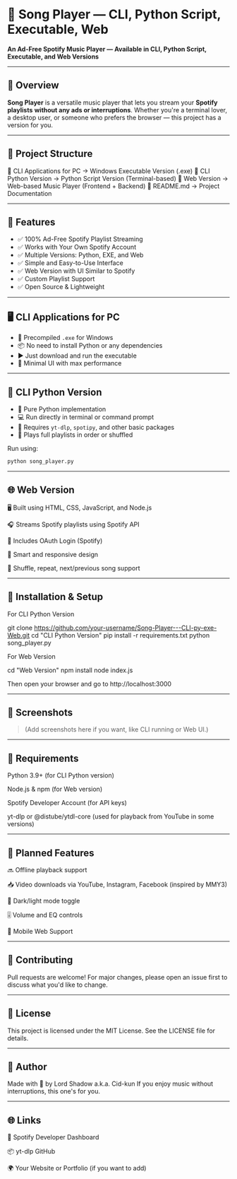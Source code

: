 # 🎵 Song Player — CLI, Python Script, Executable, Web

**An Ad-Free Spotify Music Player — Available in CLI, Python Script, Executable, and Web Versions**

---

## 🚀 Overview

**Song Player** is a versatile music player that lets you stream your **Spotify playlists** **without any ads or interruptions**. Whether you're a terminal lover, a desktop user, or someone who prefers the browser — this project has a version for you.

---

## 📂 Project Structure

📁 CLI Applications for PC → Windows Executable Version (.exe)
📁 CLI Python Version → Python Script Version (Terminal-based)
📁 Web Version → Web-based Music Player (Frontend + Backend)
📄 README.md → Project Documentation

---

## 🎯 Features

- ✅ 100% Ad-Free Spotify Playlist Streaming
- ✅ Works with Your Own Spotify Account
- ✅ Multiple Versions: Python, EXE, and Web
- ✅ Simple and Easy-to-Use Interface
- ✅ Web Version with UI Similar to Spotify
- ✅ Custom Playlist Support
- ✅ Open Source & Lightweight

---

## 🖥 CLI Applications for PC

- 💾 Precompiled `.exe` for Windows
- 📦 No need to install Python or any dependencies
- ▶️ Just download and run the executable
- 🖤 Minimal UI with max performance

---

## 🐍 CLI Python Version

- 🐍 Pure Python implementation
- 💻 Run directly in terminal or command prompt
- 📜 Requires `yt-dlp`, `spotipy`, and other basic packages
- 🔁 Plays full playlists in order or shuffled

Run using:
```bash
python song_player.py
```

---

## 🌐 Web Version

🖥 Built using HTML, CSS, JavaScript, and Node.js

🎧 Streams Spotify playlists using Spotify API

🔐 Includes OAuth Login (Spotify)

🧠 Smart and responsive design

🔁 Shuffle, repeat, next/previous song support



---

## 🔧 Installation & Setup

For CLI Python Version

git clone https://github.com/your-username/Song-Player---CLI-py-exe-Web.git
cd "CLI Python Version"
pip install -r requirements.txt
python song_player.py


For Web Version

cd "Web Version"
npm install
node index.js

Then open your browser and go to http://localhost:3000


---

## 📸 Screenshots

> (Add screenshots here if you want, like CLI running or Web UI.)




---

## 📌 Requirements

Python 3.9+ (for CLI Python version)

Node.js & npm (for Web version)

Spotify Developer Account (for API keys)

yt-dlp or @distube/ytdl-core (used for playback from YouTube in some versions)



---

## 🧩 Planned Features

🔜 Offline playback support

📥 Video downloads via YouTube, Instagram, Facebook (inspired by MMY3)

🌙 Dark/light mode toggle

🎚️ Volume and EQ controls

📱 Mobile Web Support



---

## 🤝 Contributing

Pull requests are welcome!
For major changes, please open an issue first to discuss what you'd like to change.


---

## 📜 License

This project is licensed under the MIT License.
See the LICENSE file for details.


---

## 👤 Author

Made with 💙 by Lord Shadow a.k.a. Cid-kun
If you enjoy music without interruptions, this one's for you.


---

## 🌐 Links

🔗 Spotify Developer Dashboard

📦 yt-dlp GitHub

🌍 Your Website or Portfolio (if you want to add)


